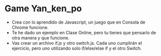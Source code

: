 # Game Yan_ken_po  
 - Crea con lo aprendido de Javascript, un juego que en Consola de Chrome funcione.
 - Te he dado un ejemplo en Clase Online, pero tu tienes que pensarlo de otra manera y que funcione.
 - Vas crear un archivo if.js y otro switch.js. Cada uno cumplirán el ejercicio, pero uno utilizando solo if/else/else if y el otro Switch.
